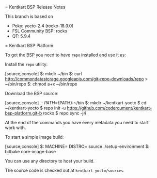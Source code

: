 = Kentkart BSP Release Notes

This branch is based on 

* Poky: yocto-2.4 (rocko-18.0.0)
* FSL Community BSP: rocko
* QT: 5.9.4

= Kentkart BSP Platform

To get the BSP you need to have `repo` installed and use it as:

Install the `repo` utility:

[source,console]
$: mkdir ~/bin
$: curl http://commondatastorage.googleapis.com/git-repo-downloads/repo > ~/bin/repo
$: chmod a+x ~/bin/repo

Download the BSP source:

[source,console]
$: PATH=${PATH}:~/bin
$: mkdir ~/kentkart-yocto
$ cd ~/kentkart-yocto
$ repo init -u https://github.com/codercument/kentkart-bsp-platform.git-b rocko
$ repo sync -j4

At the end of the commands you have every metadata you need to start work with.

To start a simple image build:

[source,console]
$: MACHINE=<machine> DISTRO=<distro> source ./setup-environment <build directory>
$: bitbake core-image-base

You can use any directory to host your build.

The source code is checked out at `kentkart-yocto/sources`.
